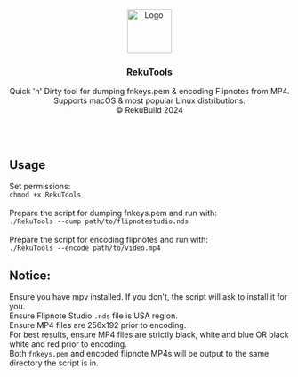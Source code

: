 <div align="center">
  <a href="https://github.com/RekuNote/RekuTools/">
    <img src="https://github.com/RekuNote/RekuTools/blob/main/icon.png?raw=true" alt="Logo" width="80" height="80">
  </a>

  <h3 align="center">RekuTools</h3>

  <p align="center">
    Quick 'n' Dirty tool for dumping fnkeys.pem & encoding Flipnotes from MP4.<br />
    Supports macOS & most popular Linux distributions.
    <br />
    © RekuBuild 2024
    <br />
    <br />
  </p>
</div>
<br />

## Usage
Set permissions:<br />
```chmod +x RekuTools```<br />
<br />
Prepare the script for dumping fnkeys.pem and run with:<br />
```./RekuTools --dump path/to/flipnotestudio.nds```<br />
<br />
Prepare the script for encoding flipnotes and run with:<br />
```./RekuTools --encode path/to/video.mp4```

## Notice:<br />
Ensure you have mpv installed. If you don't, the script will ask to install it for you.<br />
Ensure Flipnote Studio ```.nds``` file is USA region.<br />
Ensure MP4 files are 256x192 prior to encoding.<br />
For best results, ensure MP4 files are strictly black, white and blue OR black white and red prior to encoding.<br />
Both ```fnkeys.pem``` and encoded flipnote MP4s will be output to the same directory the script is in.<br />
